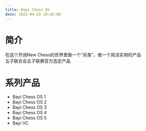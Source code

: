 ```yaml
---
title: Bayi Chess OS
date: 2023-04-29 19:45:00
---
```

# 简介
在这个开阔New Chess的世界里做一个“另类”，做一个简洁实用的产品  
五子联合会五子联赛官方选定产品  

# 系列产品
- Bayi Chess OS 1
- Bayi Chess OS 2
- Bayi Chess OS 3
- Bayi Chess OS 4
- Bayi Chess OS 5
- Bayi VC